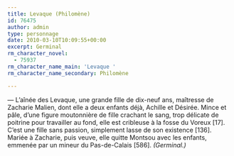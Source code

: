 ```yaml
---
title: Levaque (Philomène)
id: 76475
author: admin
type: personnage
date: 2010-03-10T10:09:55+00:00
excerpt: Germinal
rm_character_novel:
  - 75937
rm_character_name_main: 'Levaque '
rm_character_name_secondary: Philomène

---
```

— L&rsquo;aînée des Levaque, une grande fille de dix-neuf ans, maîtresse de Zacharie Malien, dont elle a deux enfants déjà, Achille et Désirée. Mince et pâle, d&rsquo;une figure moutonnière de fille crachant le sang, trop délicate de poitrine pour travailler au fond, elle est cribleuse à la fosse du Voreux [17]. C&rsquo;est une fille sans passion, simplement lasse de son existence [136]. Mariée à Zacharie, puis veuve, elle quitte Montsou avec les enfants, emmenée par un mineur du Pas-de-Calais [586]. _(Germinal.)_